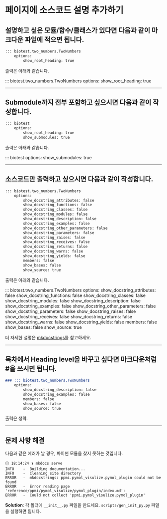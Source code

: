 # 페이지에 소스코드 설명 추가하기

## 설명하고 싶은 모듈/함수/클래스가 있다면 다음과 같이 마크다운 파일에 적으면 됩니다.

```md
::: biotest.two_numbers.TwoNumbers
    options:
        show_root_heading: true
```

출력은 아래와 같습니다.

::: biotest.two_numbers.TwoNumbers
    options:
        show_root_heading: true


---
## Submodule까지 전부 포함하고 싶으시면 다음과 같이 작성합니다.

```md
::: biotest
    options:
        show_root_heading: true
        show_submodules: true
```

출력은 아래와 같습니다.

::: biotest
    options:
        show_submodules: true


---
## 소스코드만 출력하고 싶으시면 다음과 같이 작성합니다.

```md
::: biotest.two_numbers.TwoNumbers
    options:
        show_docstring_attributes: false
        show_docstring_functions: false
        show_docstring_classes: false
        show_docstring_modules: false
        show_docstring_description: false
        show_docstring_examples: false
        show_docstring_other_parameters: false
        show_docstring_parameters: false
        show_docstring_raises: false
        show_docstring_receives: false
        show_docstring_returns: false
        show_docstring_warns: false
        show_docstring_yields: false
        members: false
        show_bases: false
        show_source: true
```

출력은 아래와 같습니다.

::: biotest.two_numbers.TwoNumbers
    options:
        show_docstring_attributes: false
        show_docstring_functions: false
        show_docstring_classes: false
        show_docstring_modules: false
        show_docstring_description: false
        show_docstring_examples: false
        show_docstring_other_parameters: false
        show_docstring_parameters: false
        show_docstring_raises: false
        show_docstring_receives: false
        show_docstring_returns: false
        show_docstring_warns: false
        show_docstring_yields: false
        members: false
        show_bases: false
        show_source: true


더 자세한 설명은 [mkdocstrings](https://mkdocstrings.github.io/usage/)를 참고하세요.

---

## 목차에서 Heading level을 바꾸고 싶다면 마크다운처럼 #을 쓰시면 됩니다.
```md
### ::: biotest.two_numbers.TwoNumbers
    options:
        show_docstring_description: false
        show_docstring_examples: false
        members: false
        show_bases: false
        show_source: true
```

출력은 생략.

---

## 문제 사항 해결

다음과 같은 에러가 날 경우, 파이썬 모듈을 찾지 못하는 것입니다.

```
🕙 18:14:24 ❯ mkdocs serve
INFO    -  Building documentation...
INFO    -  Cleaning site directory
ERROR   -  mkdocstrings: ppmi.pymol_visulize.pymol_plugin could not be found
ERROR   -  Error reading page 'reference/ppmi/pymol_visulize/pymol_plugin/index.md':
ERROR   -  Could not collect 'ppmi.pymol_visulize.pymol_plugin'
```

**Solution**: 각 폴더에 `__init__.py` 파일을 만드세요. `scripts/gen_init_py.py` 파일을 실행하면 됩니다.
